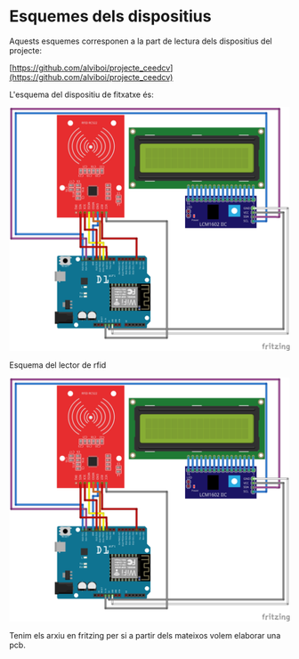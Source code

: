 # Esquemes dels dispositius

Aquests esquemes corresponen a la part de lectura dels dispositius del projecte:

[https://github.com/alviboi/projecte_ceedcv](https://github.com/alviboi/projecte_ceedcv)

L'esquema del dispositiu de fitxatxe és:

![Esquema dispositiu fitxatge](img/1.png)

Esquema del lector de rfid

![Esquema del lector](img/1.png)

Tenim els arxiu en fritzing per si a partir dels mateixos volem elaborar una pcb.